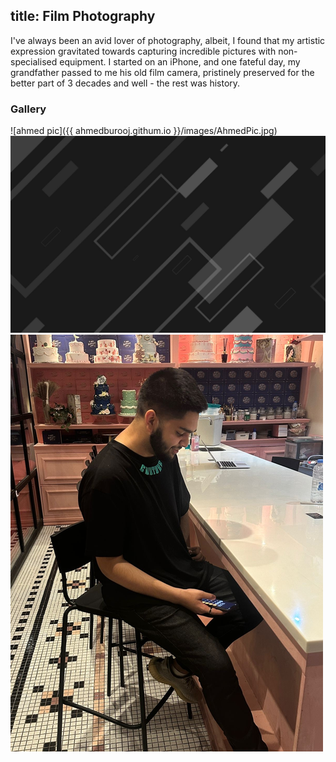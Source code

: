 title: Film Photography
---

I've always been an avid lover of photography, albeit, I found that my artistic expression gravitated towards capturing incredible pictures with non-specialised equipment. I started on an iPhone, and one fateful day, my grandfather passed to me his old film camera, pristinely preserved for the better part of 3 decades and well - the rest was history. 

### Gallery


<!-- Add your film photography images here -->
![ahmed pic]({{ ahmedburooj.githum.io }}/images/AhmedPic.jpg)![](images/background.jpg)
![](./images/user.png)
